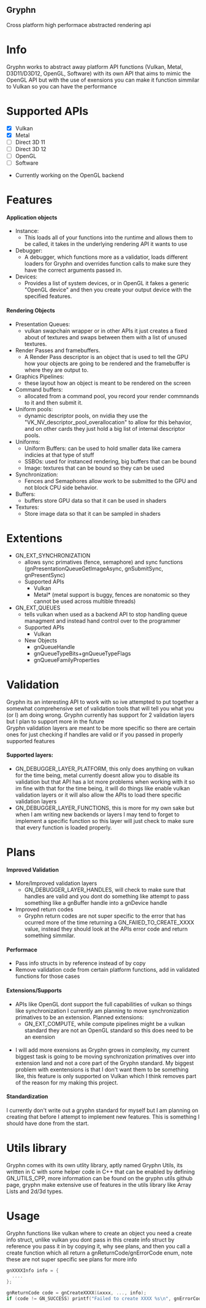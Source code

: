 ## Gryphn
Cross platform high performace abstracted rendering api

# Info
Gryphn works to abstract away platform API functions (Vulkan, Metal, D3D11/D3D12, OpenGL, Software) with its own API that aims to mimic the OpenGL API but with the use of exensions you can make it function simmilar to Vulkan so you can have the performance<br />
# Supported APIs

- [x] Vulkan
- [x] Metal
- [ ] Direct 3D 11
- [ ] Direct 3D 12
- [ ] OpenGL
- [ ] Software
* Currently working on the OpenGL backend

# Features
#### Application objects
- Instance:
  - This loads all of your functions into the runtime and allows them to be called, it takes in the underlying rendering API it wants to use<br />
- Debugger:
  - A debugger, which functions more as a validatior, loads different loaders for Gryphn and overrides function calls to make sure they have the correct arguments passed in.<br />
- Devices:
  - Provides a list of system devices, or in OpenGL it fakes a generic "OpenGL device" and then you create your output device with the specified features.
#### Rendering Objects
- Presentation Queues:
  - vulkan swapchain wrapper or in other APIs it just creates a fixed about of textures and swaps between them with a list of unused textures.<br />
- Render Passes and framebuffers.
  - A Render Pass descriptor is an object that is used to tell the GPU how your objects are going to be rendered and the framebuffer is where they are output to.<br />
- Graphics Pipelines:
  - these layout how an object is meant to be rendered on the screen<br />
- Command buffers:
  - allocated from a command pool, you record your render commnands to it and then submit it. <br />
- Uniform pools:
  - dynamic descriptor pools, on nvidia they use the "VK_NV_descriptor_pool_overallocation" to allow for this behavior, and on other cards they just hold a big list of internal descriptor pools. <br />
- Uniforms:
  - Uniform Buffers: can be used to hold smaller data like camera indicies at that type of stuff <br />
  - SSBOs: used for instanced rendering, big buffers that can be bound <br />
  - Image: textures that can be bound so they can be used <br />
- Synchronization:
  - Fences and Semaphores allow work to be submitted to the GPU and not block CPU side behavior. <br />
- Buffers:
  - buffers store GPU data so that it can be used in shaders <br />
- Textures:
  - Store image data so that it can be sampled in shaders <br />
# Extentions
- GN_EXT_SYNCHRONIZATION
  - allows sync primatives (fence, semaphore) and sync functions (gnPresentationQueueGetImageAsync, gnSubmitSync, gnPresentSync)<br />
  - Supported APIs<br />
    - Vulkan <br />
    - Metal* (metal support is buggy, fences are nonatomic so they cannot be used across multible threads) <br />
- GN_EXT_QUEUES
  - tells vulkan when used as a backend API to stop handling queue managment and instead hand control over to the programmer
  - Supported APIs <br />
    - Vulkan <br />
  - New Objects
    - gnQueueHandle <br />
    - gnQueueTypeBits+gnQueueTypeFlags <br />
    - gnQueueFamilyProperties <br />

# Validation
Gryphn its an interesting API to work with so ive attempted to put together a somewhat comprehensive set of validation tools that will tell you what you (or I) am doing wrong. Gryphn currently has support for 2 validation layers but I plan to support more in the future <br />
Gryphn validation layers are meant to be more specific so there are certain ones for just checking if handles are valid or if you passed in properly supported features
#### Supported layers: <br />
- GN_DEBUGGER_LAYER_PLATFORM, this only does anything on vulkan for the time being, metal currently doesnt allow you to disable its validation but that API has a lot more problems when working with it so im fine with that for the time being, it will do things like enable vulkan validation layers or it will also allow the APIs to load there specific validation layers
- GN_DEBUGGER_LAYER_FUNCTIONS, this is more for my own sake but when I am writing new backends or layers I may tend to forget to implement a specific function so this layer will just check to make sure that every function is loaded properly.
# Plans
#### Improved Validation <br />
- More/Improved validation layers
  - GN_DEBUGGER_LAYER_HANDLES, will check to make sure that handles are valid and you dont do something like attempt to pass something like a gnBuffer handle into a gnDevice handle
- Improved return codes
  - Gryphn return codes are not super specific to the error that has ocurred more of the time returning a GN_FAIlED_TO_CREATE_XXXX value, instead they should look at the APIs error code and return something simmilar.
#### Performace
- Pass info structs in by reference instead of by copy
- Remove validation code from certain platform functions, add in validated functions for those cases
#### Extensions/Supports
- APIs like OpenGL dont support the full capabilities of vulkan so things like synchronization
I currently am planning to move synchronization primatives to be an extension.
Planned extensions: <br />
  - GN_EXT_COMPUTE, while compute pipelines might be a vulkan standard they are not an OpenGL standard so this does need to be an exension <br /><br />
- I will add more exensions as Gryphn grows in complexity, my current biggest task is going to be moving synchronization primatives over into extension land and not a core part of the Gryphn standard. My biggest problem with exentensions is that I don't want them to be something like, this feature is only supported on Vulkan which I think removes part of the reason for my making this project.
#### Standardization
I currently don't write out a gryphn standard for myself but I am planning on creating that before I attempt to implement new features. This is something I should have done from the start.
# Utils library
Gryphn comes with its own utlity library, aptly named Gryphn Utils, its written in C with some helper code in C++ that can be enabled by defining GN_UTILS_CPP, more information can be found on the gryphn utils github page, gryphn make extensive use of features in the utils library like Array Lists and 2d/3d types.
# Usage
Gryphn functions like vulkan where to create an object you need a create info struct, unlike vulkan you dont pass in this create info struct by reference you pass it in by copying it, why see plans, and then you call a create function which all return a gnReturnCode/gnErrorCode enum, note these are not super specific see plans for more info

```C
gnXXXXInfo info = {
  ....
};

gnReturnCode code = gnCreateXXXX(&xxxx, ..., info);
if (code != GN_SUCCESS) printf("Failed to create XXXX %s\n", gnErrorCodeToCString(code));


```
